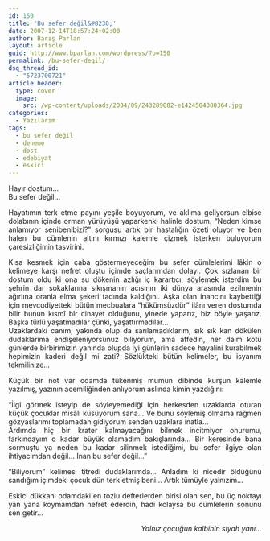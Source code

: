 ```yaml
---
id: 150
title: 'Bu sefer değil&#8230;'
date: 2007-12-14T18:57:24+02:00
author: Barış Parlan
layout: article
guid: http://www.bparlan.com/wordpress/?p=150
permalink: /bu-sefer-degil/
dsq_thread_id:
  - "5723700721"
article header:
  type: cover
  image:
    src: /wp-content/uploads/2004/09/243289802-e1424504380364.jpg
categories:
  - Yazılarım
tags:
  - bu sefer değil
  - deneme
  - dost
  - edebiyat
  - eskici
---
```


Hayır dostum&#8230;  
Bu sefer değil&#8230;

<p style="text-align: justify;">
  Hayatımın terk etme payını yeşile boyuyorum, ve aklıma geliyorsun elbise dolabının içinde orman yürüyüşü yaparkenki halinle dostum. &#8220;Neden kimse anlamıyor senibenibizi?&#8221; sorgusu artık bir hastalığın özeti oluyor ve ben halen bu cümlenin altını kırmızı kalemle çizmek isterken buluyorum çaresizliğimin tasvirini.
</p>

<p style="text-align: justify;">
  Kısa kesmek için çaba göstermeyeceğim bu sefer cümlelerimi lâkin o kelimeye karşı nefret oluştu içimde saçlarımdan dolayı. Çok sızlanan bir dostum oldu ki ona su dökenin azlığı iç karartıcı, söylemek isterdim bu şehrin dar sokaklarına sıkışmanın acısının iki dünya arasında ezilmenin ağırlına oranla elma şekeri tadında kaldığını. Aşka olan inancını kaybettiği için mevcudiyetteki bütün mecbualara &#8220;hükümsüzdür&#8221; ilânı veren dostumda bilir bunun kısmî bir cinayet olduğunu, yinede yaparız, biz böyle yaşarız. Başka türlü yaşatmadılar çünki, yaşattırmadılar&#8230;<br /> Uzaklardaki canım, yakında olup da sarılamadıklarım, sık sık kan dökülen dudaklarıma endişeleniyorsunuz biliyorum, ama affedin, her daim kötü günlerde birbirimizin yanında olupda iyi günlerin sadece hayalini kurabilmek hepimizin kaderi değil mi zati? Sözlükteki bütün kelimeler, bu isyanım tekmilinize&#8230;
</p>

<p style="text-align: justify;">
  Küçük bir not var odamda tükenmiş mumun dibinde kurşun kalemle yazılmış, yazının acemiliğinden anlıyorum aslında kimin yazdığını:
</p>

<p style="text-align: justify;">
  &#8220;İlgi görmek isteyip de söyleyemediği için herkesden uzaklarda oturan küçük çocuklar misâli küsüyorum sana&#8230; Ve bunu söylemiş olmama rağmen gözyaşlarımı toplamadan gidiyorum senden uzaklara inatla&#8230;<br /> Ardımda hiç bir krater kalmayacağını bilmek incitmiyor onurumu, farkındayım o kadar büyük olamadım bakışlarında&#8230; Bir keresinde bana sormuştu ya neden bu kadar silinmek istediğimi, bu sefer ilgiye olan ihtiyacımdan değil&#8230; İnan bu sefer değil&#8230;&#8221;
</p>

<p style="text-align: justify;">
  &#8220;Biliyorum&#8221; kelimesi titredi dudaklarımda&#8230; Anladım ki nicedir öldüğünü sandığım içimdeki çocuk dün terk etmiş beni&#8230; Artık tümüyle yalnızım&#8230;
</p>

<p style="text-align: justify;">
  Eskici dükkanı odamdaki en tozlu defterlerden birisi olan sen, bu üç noktayı yan yana koymamdan nefret ederdin, hadi kolaysa bu cümlelerin sonunu sen getir&#8230;
</p>

<p align="right">
  <em>Yalnız çocuğun kalbinin siyah yanı&#8230;</em>
</p>
